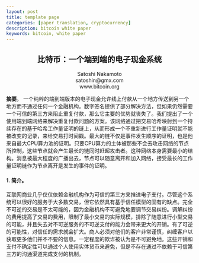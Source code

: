 ```yaml
---
layout: post
title: template page
categories: [paper translation, cryptocurrency]
description: bitcoin white paper
keywords: bitcoin, white paper
---
```


  <h2 align="center">比特币：一个端到端的电子现金系统</h2>

<center>Satoshi Nakamoto</center>
<center>satoshin@gmx.com</center>
<center>www.bitcoin.org</center>



**摘要**。 一个纯粹的端到端版本的电子现金允许线上付款从一个地方传送到另一个地方而不通过任何一个金融机构。数字签名提供了部分解决方法，但如果仍然需要一个可信的第三方来阻止重复付款，那么它主要的优势就丧失了。我们提出了一个使用端到端网络来解决重复付款问题的方案。该网络通过把交易哈希映射到一个持续存在的基于哈希工作量证明的链上，从而形成一个不重新进行工作量证明就不能被改变的记录，来给交易打时间戳。最大的链不仅是事件发生顺序的证明，也是他来自最大CPU算力池的证明。只要CPU算力的主体被那些不会去攻击网络的节点所控制，这些节点就会产生最长的链同时赶超攻击者。这种网络本身需要最小的结构。消息被最大程度的广播出去，节点可以随意离开和加入网络，接受最长的工作量证明链作为节点离开是发生的事件的证明。



#### 1. 简介。

互联网商业几乎仅仅依赖金融机构作为可信的第三方来推进电子支付。尽管这个系统可以很好的服务于大多数交易，但它依然具有基于信任模型的固有的缺点。完全不可逆的交易是不太可能的，因为金融机构不可避免地要调节交易纠纷。调解纠纷的费用提高了交易的费用，限制了最小交易的实际规模，排除了随意进行小型交易的可能，并且失去对不可逆服务的不可逆支付的能力会带来更大的开销。有了可逆的可能性，对信任的需求就会扩大。商人必须对他们的客户非常谨慎，纠缠客户以获取更多他们并不不要的信息。一定程度的欺诈被认为是不可避免地。这些开销和支付不确定性可以通过个人使用实体货币来避免，但是不存在通过不依赖于可信第三方的沟通渠道完成支付的机制。

